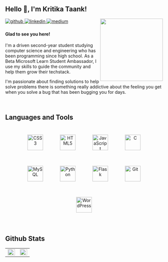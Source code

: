 ## Hello 👋, I'm Kritika Taank!  
  

<a href="https://github.com/kritikataank" target="_blank">
<img src=https://img.shields.io/badge/github-%2324292e.svg?&style=for-the-badge&logo=github&logoColor=white alt=github style="margin-bottom: 5px;" />
</a>
<a href="https://linkedin.com/in/kritika-taank-b35900228" target="_blank">
<img src=https://img.shields.io/badge/linkedin-%231E77B5.svg?&style=for-the-badge&logo=linkedin&logoColor=white alt=linkedin style="margin-bottom: 5px;" />
</a>
<a href="https://medium.com/@taank.kritika" target="_blank">
<img src=https://img.shields.io/badge/medium-%23292929.svg?&style=for-the-badge&logo=medium&logoColor=white alt=medium style="margin-bottom: 5px;" />
</a>  
 
<img align="right" width="200" src="https://avatars.githubusercontent.com/u/583231?v=4">
 
#### Glad to see you here!  

I'm a driven second-year student studying computer science and engineering who has been programming since high school. As a Beta Microsoft Learn Student
Ambassador, I use my skills to guide the community and help them grow their techstack.
   
I'm passionate about finding solutions to help solve problems there is something really addictive about the feeling you get when you solve a bug that has been
bugging you for days.

<br/>  

## Languages and Tools  
<div align="center">  
<a href="https://www.w3schools.com/css/" target="_blank"><img style="margin: 25px" src="https://profilinator.rishav.dev/skills-assets/css3-original-wordmark.svg" alt="CSS3" height="50" /></a>  
<a href="https://en.wikipedia.org/wiki/HTML5" target="_blank"><img style="margin: 25px" src="https://profilinator.rishav.dev/skills-assets/html5-original-wordmark.svg" alt="HTML5" height="50" /></a>  
<a href="https://www.javascript.com/" target="_blank"><img style="margin: 25px" src="https://profilinator.rishav.dev/skills-assets/javascript-original.svg" alt="JavaScript" height="50" /></a>  
<a href="https://www.cprogramming.com/" target="_blank"><img style="margin: 25px" src="https://profilinator.rishav.dev/skills-assets/c-original.svg" alt="C" height="50" /></a>  
<a href="https://www.mysql.com/" target="_blank"><img style="margin: 25px" src="https://profilinator.rishav.dev/skills-assets/mysql-original-wordmark.svg" alt="MySQL" height="50" /></a>  
<a href="https://www.python.org/" target="_blank"><img style="margin: 25px" src="https://profilinator.rishav.dev/skills-assets/python-original.svg" alt="Python" height="50" /></a>  
<a href="https://flask.palletsprojects.com/" target="_blank"><img style="margin: 25px" src="https://profilinator.rishav.dev/skills-assets/flask.png" alt="Flask" height="50" /></a>  
<a href="https://github.com/" target="_blank"><img style="margin: 25px" src="https://profilinator.rishav.dev/skills-assets/git-scm-icon.svg" alt="Git" height="50" /></a>  
<a href="https://wordpress.com/" target="_blank"><img style="margin: 25px" src="https://profilinator.rishav.dev/skills-assets/wordpress.png" alt="WordPress" height="50" /></a>  
</div>  

<br/>  

## Github Stats  
<table><tr><td valign="top" width="50%">

<img src="https://github-readme-stats.vercel.app/api?username=kritikataank&show_icons=true&count_private=true&hide_border=true" align="left" style="width: 100%" />

</td><td valign="top" width="50%">

<img src="https://github-readme-stats.vercel.app/api/top-langs/?username=kritikataank&hide_border=true&layout=compact" align="left" style="width: 100%" />

</td></tr></table>  
